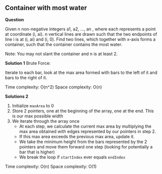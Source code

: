 <h2>Container with most water</h2>

**Question**

Given n non-negative integers a1, a2, ..., an , where each represents a point at coordinate (i, ai). n vertical lines are drawn such that the two endpoints of line i is at (i, ai) and (i, 0). Find two lines, which together with x-axis forms a container, such that the container contains the most water.

Note: You may not slant the container and n is at least 2.

**Solution 1**
Brute Force:

Iterate to each bar, look at the max area formed with bars to
the left of it and bars to the right of it.

Time complexity: O(n^2)
Space complexity: O(n)

**Solutions 2**
1) Initialize ```maxArea``` to 0
2) Store 2 pointers, one at the beginning of the array, one at the end. This is our max possible width
3) We iterate through the array once
    - At each step, we calculate the current max area by multiplying the max area obtained
      with edges represented by our pointers in step 2.
    - If this max area exceeds the previous max area, update it.
    - We take the minimum height from the bars represented by the 2 pointers and move them
      forward one step (looking for potentially a bar that is higher)
    - We break the loop if ```startIndex``` ever equals ```endIndex```

Time complexity: O(n)
Space complexity: O(1)

